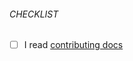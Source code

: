 ###### CHECKLIST

- [ ] I read [contributing docs](https://github.com/sogehige/sogeBot/blob/master/CONTRIBUTING.md)